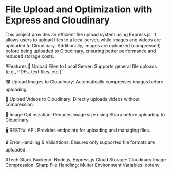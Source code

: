 # File Upload and Optimization with Express and Cloudinary
This project provides an efficient file upload system using Express.js. It allows users to upload files to a local server, while images and videos are uploaded to Cloudinary. Additionally, images are optimized (compressed) before being uploaded to Cloudinary, ensuring better performance and reduced storage costs.

#Features
📂 Upload Files to Local Server: Supports general file uploads (e.g., PDFs, text files, etc.).

🖼️ Upload Images to Cloudinary: Automatically compresses images before uploading.

🎥 Upload Videos to Cloudinary: Directly uploads videos without compression.

🔧 Image Optimization: Reduces image size using Sharp before uploading to Cloudinary.

🖥️ RESTful API: Provides endpoints for uploading and managing files.

🔒 Error Handling & Validations: Ensures only supported file formats are uploaded.


#Tech Stack
Backend: Node.js, Express.js
Cloud Storage: Cloudinary
Image Compression: Sharp
File Handling: Multer
Environment Variables: dotenv
